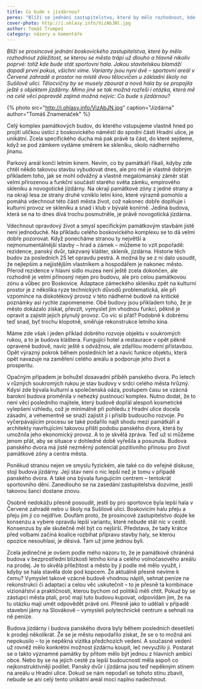 ```yaml
---
title: Co bude s jízdárnou?
perex: "Blíží se jednání zastupitelstva, které by mělo rozhodnout, kde bude stát sportovní hala. Mimo jiné se tak možná rozřeší i otázka: Co bude s jízdárnou?"
cover-photo: http://i.ohlasy.info/VizAbJNl.jpg
author: Tomáš Trumpeš
category: názory a komentáře
---
```


*Blíží se prosincové jednání boskovického zastupitelstva, které by mělo rozhodnout záležitost, se kterou se město trápí už dlouho a hlavně nikoliv poprvé: totiž kde bude stát sportovní hala. Jakou stavitelskou blamáží dopadl první pokus, všichni víme. Varianty jsou nyní dvě – sportovní areál v Červené zahradě a prostor na místě dvou tělocvičen u základní školy na Sušilově ulici. Tělocvičny by se musely zbourat a nová hala by se propojila ještě s objektem jízdárny. Mimo jiné se tak možná rozřeší i otázka, která mě na celé věci popravdě zajímá možná nejvíc: Co bude s jízdárnou?*

{% photo src="http://i.ohlasy.info/VizAbJN.jpg" caption="Jízdárna" author="Tomáš Znamenáček" %}

Celý komplex památkových budov, do kterého vstupujeme vlastně hned po projití uličkou ústící z boskovického náměstí do spodní části Hradní ulice, je unikátní. Zcela specifického ducha má pak právě ta část, do které sejdeme, když se pod zámkem vydáme směrem ke skleníku, okolo nádherného jinanu.

Parkový areál končí letním kinem. Nevím, co by památkáři říkali, kdyby zde chtěl někdo takovou stavbu vybudovat dnes, ale pro mě je vlastně dobrým příkladem toho, jak se mohl odvážný a vlastně megalomanský záměr stát velmi přirozenou a funkční součástí starého světa zámku, empírového skleníku a novogotické jízdárny. Na okraji památkové zóny z jedné strany a na okraji lesa ze strany druhé vzniklo letní kino, které výrazně pomohlo a pomáhá vdechnout této části města život, což nakonec dobře doplňuje i kulturní provoz ve skleníku a snad i klub v bývalé konírně. Jediná budova, která se na to dnes dívá trochu posmutněle, je právě novogotická jízdárna.

Vdechnout opravdový život a smysl specifickým památkovým stavbám jistě není jednoduché. Na příkladu celého boskovického komplexu se to dá velmi dobře pozorovat. Když ponecháme stranou ty největší a nejmonumentálnější stavby – hrad a zámek – můžeme to vzít popořadě: rezidence, panský dvůr, takzvaný klášter, skleník, jízdárna. Historie těch budov za posledních 25 let opravdu pestrá. A možná by se z ní dalo usoudit, že nejlepším a nejjistějším vlastníkem a hospodářem je nakonec město. Přerod rezidence v hlavní sídlo muzea není ještě zcela dokončen, ale rozhodně je velmi přínosný nejen pro budovu, ale pro celou památkovou zónu a vůbec pro Boskovice. Adaptace zámeckého skleníku zpět na kulturní prostor je z několika ryze technických důvodů problematická, ale při vzpomínce na diskotékový provoz v této nádherné budově na kritické poznámky asi rychle zapomeneme. Obě budovy jsou příkladem toho, že je město dokázalo získat, převzít, vymyslet jim vhodnou funkci, pěkně je opravit a zajistit jejich plynulý provoz. Co víc si přát? Podobně k dobrému teď snad, byť trochu klopotně, směřuje rekonstrukce letního kina.

Máme zde však i jeden příklad dobrého rozvoje objektu v soukromých rukou, a to je budova kláštera. Fungující hotel a restaurace v opět pěkně opravené budově, navíc ještě s odvážnou, ale zdařilou moderní přístavbou. Opět výrazný pokrok během posledních let a navíc funkce objektu, která opět navazuje na zaměření celého areálu a podporuje jeho život a prosperitu.

Opačným případem je bohužel dosavadní příběh panského dvora. Po letech v různých soukromých rukou je stav budovy v srdci celého města hrůzný. Kdysi zde bývala kulturní a společenská oáza, postupem času se vzácná barokní budova proměnila v nehezký pustnoucí komplex. Nutno dodat, že to není věcí posledního majitele, který budově dopřál alespoň kosmetické vylepšení vzhledu, což je minimálně při pohledu z Hradní ulice docela zásadní, a vehementně se snaží zajistit jí i příslib budoucího rozvoje. Po vyčerpávajícím procesu se také podařilo najít shodu mezi památkáři a architekty navrhujícími takovou příští podobu panského dvora, která by umožnila jeho ekonomický provoz. A to je skvělá zpráva. Teď už si můžeme jenom přát, aby se situace v dohledné době vyřešila a posunula. Budova panského dvora má jistě nezměrný potenciál pozitivního přínosu pro život památkové zóny a centra města.

Poněkud stranou nejen ve smyslu fyzickém, ale také co do veřejné diskuse, stojí budova jízdárny. Její stav není o nic lepší než je tomu v případě panského dvora. A také ona bývala fungujícím centrem – tentokrát sportovního dění. Zanedlouho se na zasedání zastupitelstva dozvíme, jestli takovou šanci dostane znovu.

Osobně nedokážu přesně posoudit, jestli by pro sportovce byla lepší hala v Červené zahradě nebo u školy na Sušilově ulici. Boskovicím halu přeju a přeju jim ji co nejdříve. Doufám proto, že prosincové zastupitelstvo dojde ke konsenzu a vybere opravdu lepší variantu, které nebude stát nic v cestě. Konsenzus by ale skutečně měl být co nejširší. Představa, že tady krátce před volbami začíná koalice rozbíhat přípravu stavby haly, se kterou opozice nesouhlasí, je děsivá. Tam už jsme jednou byli.

Zcela jedinečné je ovšem podle mého názoru to, že je památkově chráněná budova v bezprostřední blízkosti letního kina a celého volnočasového areálu na prodej. Je to skvělá příležitost a město by ji podle mě mělo využít, i kdyby se hala stavěla dole pod kopcem. Že aktuálně přesně nevíme k čemu? Vymyslet takové vzácné budově vhodnou náplň, sehnat peníze na rekonstrukci či adaptaci a celou věc uskutečnit – to je přesně ta kombinace vizionářství a praktičnosti, kterou bychom od politiků měli chtít. Pokud by se zástupci města ptali, proč mají tuto budovu kupovat, odpovídám jim, že na tu otázku mají umět odpovědět právě oni. Přesně jako to udělali v případě stavební jámy na Slovákově – vymysleli polytechnické centrum a sehnali na ně peníze.

Budova jízdárny i budova panského dvora byly během posledních desetiletí k prodeji několikrát. Že se je městu nepodařilo získat, že se o to možná ani nepokusilo – to je nepěkná vizitka předchozích vedení. A současné vedení už rovněž mělo konkrétní možnost jízdárnu koupit, leč nevyužilo ji. Postarat se o takto významné památky by přitom mělo být jednou z hlavních ambicí obce. Nebo by se na jejich cestě za lepší budoucností měla aspoň co nejkonstruktivněji podílet. Panský dvůr i jízdárna jsou teď nepěkným stínem na areálu u Hradní ulice. Dokud se nám nepodaří se tohoto stínu zbavit, nebude se ani celý tento unikátní areál moci naplno nadechnout.